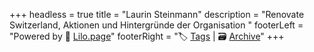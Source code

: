 +++
headless = true
title = "Laurin Steinmann"
description = "Renovate Switzerland, Aktionen und Hintergründe der Organisation "
footerLeft = "Powered by 💜 [Lilo.page](https://www.lilo.page)"
footerRight = "🏷️ [Tags](/tags/) | 🗃️ [Archive](/posts/)"
+++
